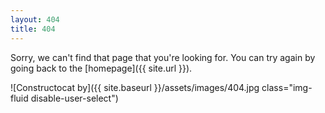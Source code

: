 ```yaml
---
layout: 404
title: 404
---
```


Sorry, we can't find that page that you're looking for. You can try again by going back to the [homepage]({{ site.url }}).

![Constructocat by]({{ site.baseurl }}/assets/images/404.jpg class="img-fluid disable-user-select")
